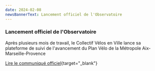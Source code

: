 ```yaml
---
date: 2024-02-08
newsBannerText: Lancement officiel de l'Observatoire
---
```


### Lancement officiel de l'Observatoire

Après plusieurs mois de travail, le Collectif Vélos en Ville lance sa plateforme de suivi de l'avancement du Plan Vélo de la Métropole Aix-Marseille-Provence

[Lire le communiqué officiel](https://www.velosenville.org/){target="\_blank"}
